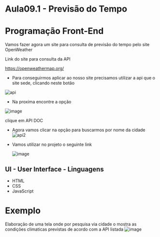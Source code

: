 # Aula09.1 -  Previsão do Tempo

# Programação Front-End
Vamos fazer agora um site para consulta de previsão do tempo pelo site OpenWeather

Link do site para consulta da API

https://openweathermap.org/

 - Para conseguirmos aplicar ao nosso site precisamos utilizar a api que o site sede, clicando neste botão

![api](https://github.com/user-attachments/assets/d0ecefb9-5f80-4e39-89fa-6d84c3ff7196)


 - Na proxima encontre a opção 

![image](https://github.com/user-attachments/assets/98213300-d617-4331-b643-b4f6b1670ac2)

clique em API DOC


 - Agora vamos clicar na opção para buscarmos por nome da cidade
![api2](https://github.com/user-attachments/assets/147156b2-bf72-4337-b917-ff2482cfda54)


 - Vamos utilizar no projeto o seguinte link

   ![image](https://github.com/user-attachments/assets/d12e720f-e075-480f-af3a-6430ee3217d0)




## UI - User Interface - Linguagens
- HTML
- CSS
- JavaScript




# Exemplo
Elaboração de uma tela onde por pesquisa via cidade o mostra as condições climaticas previstas de acordo com a API listada
![image](https://github.com/wellifabio/senai2024/assets/156427878/0d7eba57-187f-4b2c-96ae-4db0725fab30)
